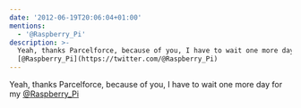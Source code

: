```yaml
---
date: '2012-06-19T20:06:04+01:00'
mentions:
  - '@Raspberry_Pi'
description: >-
  Yeah, thanks Parcelforce, because of you, I have to wait one more day for my
  [@Raspberry_Pi](https://twitter.com/@Raspberry_Pi)
---
```

Yeah, thanks Parcelforce, because of you, I have to wait one more day for my [@Raspberry_Pi](https://twitter.com/@Raspberry_Pi)
